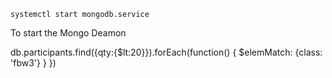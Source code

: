     systemctl start mongodb.service

To start the Mongo Deamon

db.participants.find({qty:{$lt:20}}).forEach(function() {
$elemMatch: {class: 'fbw3'}
}
})
